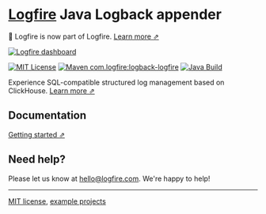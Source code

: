 # [Logfire](https://logfire.ai/logs) Java Logback appender

📣 Logfire is now part of Logfire. [Learn more ⇗](https://logfire.ai/press/introducing-better-stack/)
  
[![Logfire dashboard](https://github.com/logfire/logback-logfire/assets/10132717/0b7a6c84-1499-4d43-b3e6-f3b40285d627)](https://logfire.ai/logs)

[![MIT License](https://img.shields.io/badge/license-MIT-blue)](LICENSE.md)
[![Maven com.logfire:logback-logfire](https://maven-badges.herokuapp.com/maven-central/com.logfire/logback-logfire/badge.svg)](https://maven-badges.herokuapp.com/maven-central/com.logfire/logback-logfire)
[![Java Build](https://github.com/logfire/logback-logfire/actions/workflows/java_build.yaml/badge.svg?branch=main)](https://github.com/logfire/logback-logfire/actions/workflows/java_build.yaml)

Experience SQL-compatible structured log management based on ClickHouse. [Learn more ⇗](https://logfire.ai/logs)

## Documentation

[Getting started ⇗](https://logfire.ai/docs/logs/java/)

## Need help?
Please let us know at [hello@logfire.com](mailto:hello@logfire.com). We're happy to help!

---

[MIT license](https://github.com/logfire/logback-logfire/blob/main/LICENSE.md), [example projects](https://github.com/logfire/logback-logfire/tree/main/examples)
